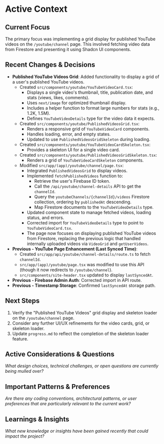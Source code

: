 # Active Context

## Current Focus

The primary focus was implementing a grid display for published YouTube videos on the `/youtube/channel` page. This involved fetching video data from Firestore and presenting it using Shadcn UI components.

## Recent Changes & Decisions

- **Published YouTube Videos Grid**: Added functionality to display a grid of a user's published YouTube videos.
  - Created `src/components/youtube/YouTubeVideoCard.tsx`:
    - Displays a single video's thumbnail, title, publication date, and stats (views, likes, comments).
    - Uses `next/image` for optimized thumbnail display.
    - Includes a helper function to format large numbers for stats (e.g., 1.2K, 1.5M).
    - Defines `YouTubeVideoDetails` type for the video data it expects.
  - Created `src/components/youtube/PublishedVideosGrid.tsx`:
    - Renders a responsive grid of `YouTubeVideoCard` components.
    - Handles loading, error, and empty states.
    - Updated to use `PublishedVideosGridSkeleton` during loading.
  - Created `src/components/youtube/YouTubeVideoCardSkeleton.tsx`:
    - Provides a skeleton UI for a single video card.
  - Created `src/components/youtube/PublishedVideosGridSkeleton.tsx`:
    - Renders a grid of `YouTubeVideoCardSkeleton` components.
  - Modified `src/app/(app)/youtube/channel/page.tsx`:
    - Integrated `PublishedVideosGrid` to display videos.
    - Implemented `fetchPublishedVideos` function to:
      - Retrieve the user's Firebase ID token.
      - Call the `/api/youtube/channel-details` API to get the `channelId`.
      - Query the `youtubeChannels/{channelId}/videos` Firestore collection, ordering by `publishedAt` descending.
      - Map Firestore documents to the `YouTubeVideoDetails` type.
    - Updated component state to manage fetched videos, loading status, and errors.
    - Corrected import for `YouTubeVideoDetails` type to point to `YouTubeVideoCard.tsx`.
    - The page now focuses on displaying published YouTube videos from Firestore, replacing the previous logic that handled internally uploaded videos via `VideoGrid` and `getUserVideos`.
- **Previous - YouTube Page Enhancement (Last Synced Time)**:
  - Created `src/app/api/youtube/channel-details/route.ts` to fetch `channelId`.
  - `src/app/(app)/youtube/page.tsx` was modified to use this API (though it now redirects to `/youtube/channel`).
  - `src/components/site-header.tsx` updated to display `lastSyncedAt`.
- **Previous - Firebase Admin Auth**: Corrected import in API route.
- **Previous - Timestamp Storage**: Confirmed `lastSyncedAt` storage path.

## Next Steps

1. Verify the "Published YouTube Videos" grid display and skeleton loader on the `/youtube/channel` page.
2. Consider any further UI/UX refinements for the video cards, grid, or skeleton loader.
3. Update `progress.md` to reflect the completion of the skeleton loader feature.

## Active Considerations & Questions

_What design choices, technical challenges, or open questions are currently being mulled over?_

## Important Patterns & Preferences

_Are there any coding conventions, architectural patterns, or user preferences that are particularly relevant to the current work?_

## Learnings & Insights

_What new knowledge or insights have been gained recently that could impact the project?_
